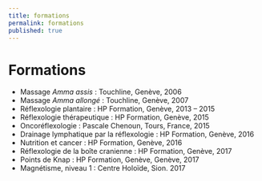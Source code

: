 ```yaml
---
title: formations
permalink: formations
published: true
---
```


# Formations

- Massage *Amma assis* : Touchline, Genève, 2006
- Massage *Amma allongé* : Touchline, Genève, 2007
- Réflexologie plantaire : HP Formation, Genève, 2013 – 2015
- Réflexologie thérapeutique : HP Formation, Genève, 2015
- Oncoréflexologie : Pascale Chenoun, Tours, France, 2015
- Drainage lymphatique par la réflexologie : HP Formation, Genève, 2016
- Nutrition et cancer : HP Formation, Genève, 2016
- Réflexologie de la boîte cranienne : HP Formation, Genève, 2017
- Points de Knap : HP Formation, Genève, Genève, 2017
- Magnétisme, niveau 1 : Centre Holoïde, Sion. 2017
